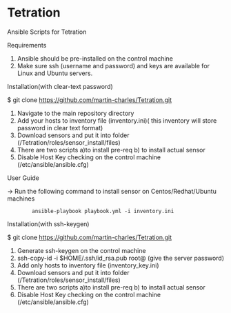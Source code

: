 # Tetration
Ansible Scripts for Tetration

Requirements

1. Ansible should be pre-installed on the control machine
2. Make sure ssh (username and password) and keys are available for Linux and Ubuntu servers.

Installation(with clear-text password)

$ git clone https://github.com/martin-charles/Tetration.git

1. Navigate to the main repository directory
2. Add your hosts to inventory file (inventory.ini)( this inventory will store password in clear text format)
3. Download sensors and put it into folder (/Tetration/roles/sensor_install/files)
4. There are two scripts a)to install pre-req b) to install actual sensor
5. Disable Host Key checking on the control machine (/etc/ansible/ansible.cfg)


User Guide
 
 -> Run the following command to install sensor on Centos/Redhat/Ubuntu machines
 
            ansible-playbook playbook.yml -i inventory.ini 


Installation(with ssh-keygen)

$ git clone https://github.com/martin-charles/Tetration.git

1. Generate ssh-keygen on the control machine
2. ssh-copy-id -i $HOME/.ssh/id_rsa.pub root@<server> (give the server password)
3. Add only hosts to inventory file (inventory_key.ini)
4. Download sensors and put it into folder (/Tetration/roles/sensor_install/files)
5. There are two scripts a)to install pre-req b) to install actual sensor
6. Disable Host Key checking on the control machine (/etc/ansible/ansible.cfg)

